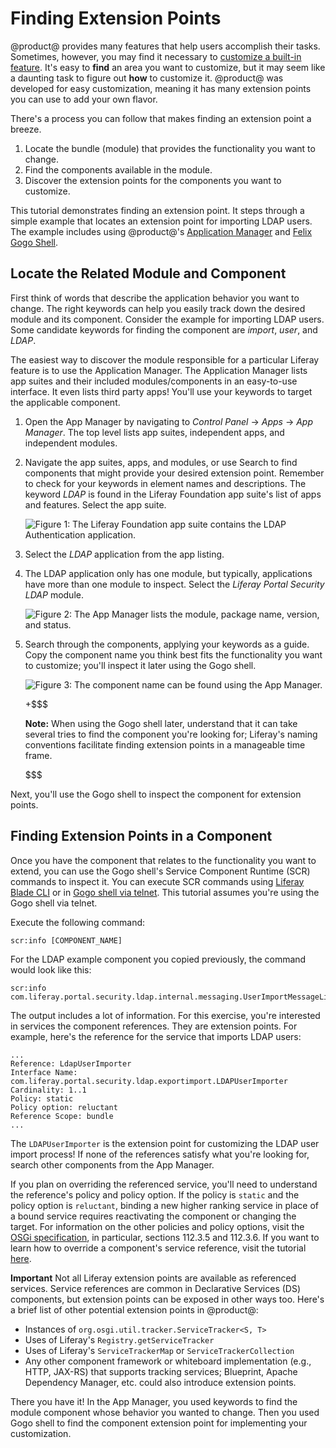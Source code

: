 # Finding Extension Points [](id=finding-extension-points)

@product@ provides many features that help users accomplish their tasks.
Sometimes, however, you may find it necessary to [customize a built-in feature](/develop/tutorials/-/knowledge_base/7-1/customizing).
It's easy to **find** an area you want to customize, but it may seem like a
daunting task to figure out **how** to customize it. @product@ was developed for
easy customization, meaning it has many extension points you can use to add
your own flavor.

There's a process you can follow that makes finding an extension point a breeze.

1.  Locate the bundle (module) that provides the functionality you want to
    change.
3.  Find the components available in the module.
4.  Discover the extension points for the components you want to customize.

This tutorial demonstrates finding an extension point. It steps
through a simple example that locates an extension point for importing LDAP
users. The example includes using @product@'s
[Application Manager](/discover/portal/-/knowledge_base/7-1/managing-and-configuring-apps#using-the-app-manager)
and
[Felix Gogo Shell](/develop/reference/-/knowledge_base/7-1/using-the-felix-gogo-shell).

## Locate the Related Module and Component [](id=locate-the-related-module-and-component)

First think of words that describe the application behavior you want to change.
The right keywords can help you easily track down the desired module and its
component. Consider the example for importing LDAP users. Some candidate
keywords for finding the component are *import*, *user*, and *LDAP*.

The easiest way to discover the module responsible for a particular Liferay feature is to use the Application Manager. The Application Manager lists app
suites and their included modules/components in an easy-to-use interface. It
even lists third party apps! You'll use your keywords to target the applicable
component.

1.  Open the App Manager by navigating to *Control Panel* &rarr; *Apps* &rarr;
    *App Manager*. The top level lists app suites, independent apps, and
    independent modules.

2.  Navigate the app suites, apps, and modules, or use Search to find components
    that might provide your desired extension point. Remember to check for your
    keywords in element names and descriptions. The keyword *LDAP* is found in
    the Liferay Foundation app suite's list of apps and features. Select the app
    suite.

    ![Figure 1: The Liferay Foundation app suite contains the LDAP Authentication application.](../../images/ldap-keyword-app-manager.png)

3.  Select the *LDAP* application from the app listing.

4.  The LDAP application only has one module, but typically, applications have 
    more than one module to inspect. Select the *Liferay Portal Security LDAP*
    module.

    ![Figure 2: The App Manager lists the module, package name, version, and status.](../../images/app-manager-breakdown.png)

5.  Search through the components, applying your keywords as a guide. Copy the
    component name you think best fits the functionality you want to customize;
    you'll inspect it later using the Gogo shell.

    ![Figure 3: The component name can be found using the App Manager.](../../images/usermodellistener-component.png)

    +$$$

    **Note:** When using the Gogo shell later, understand that it can take
    several tries to find the component you're looking for; Liferay's naming
    conventions facilitate finding extension points in a manageable time frame.

    $$$

Next, you'll use the Gogo shell to inspect the component for extension points.

## Finding Extension Points in a Component [](id=finding-extension-points-in-a-component)

Once you have the component that relates to the functionality you want to
extend, you can use the Gogo shell's Service Component Runtime (SCR) commands to
inspect it. You can execute SCR commands using
[Liferay Blade CLI](/develop/tutorials/-/knowledge_base/7-1/blade-cli) or in
[Gogo shell via telnet](/develop/reference/-/knowledge_base/7-1/using-the-felix-gogo-shell).
This tutorial assumes you're using the Gogo shell via telnet.

Execute the following command:

    scr:info [COMPONENT_NAME]

For the LDAP example component you copied previously, the command would look
like this:

    scr:info com.liferay.portal.security.ldap.internal.messaging.UserImportMessageListener

The output includes a lot of information. For this exercise, you're interested
in services the component references. They are extension points. For
example, here's the reference for the service that imports LDAP users:

    ...
    Reference: LdapUserImporter
    Interface Name: com.liferay.portal.security.ldap.exportimport.LDAPUserImporter
    Cardinality: 1..1
    Policy: static
    Policy option: reluctant
    Reference Scope: bundle
    ...

The `LDAPUserImporter` is the extension point for customizing the LDAP user
import process! If none of the references satisfy what you're looking for,
search other components from the App Manager.

If you plan on overriding the referenced service, you'll need to understand the
reference's policy and policy option. If the policy is `static` and the policy
option is `reluctant`, binding a new higher ranking service in place of a bound
service requires reactivating the component or changing the target. For 
information on the other policies and policy options, visit the
[OSGi specification](https://osgi.org/download/r6/osgi.enterprise-6.0.0.pdf), in
particular, sections 112.3.5 and 112.3.6. If you want to learn how to
override a component's service reference, visit the tutorial
[here](/develop/tutorials/-/knowledge_base/7-1/overriding-service-references).

**Important** Not all Liferay extension points are available as referenced
services. Service references are common in Declarative Services (DS) components,
but extension points can be exposed in other ways too. Here's a brief list of
other potential extension points in @product@:

- Instances of `org.osgi.util.tracker.ServiceTracker<S, T>`
- Uses of Liferay's `Registry.getServiceTracker`
- Uses of Liferay's `ServiceTrackerMap` or `ServiceTrackerCollection`
- Any other component framework or whiteboard implementation (e.g., HTTP,
  JAX-RS) that supports tracking services; Blueprint, Apache Dependency Manager,
  etc. could also introduce extension points.

There you have it! In the App Manager, you used keywords to find the module
component whose behavior you wanted to change. Then you used Gogo shell to find
the component extension point for implementing your customization. 
